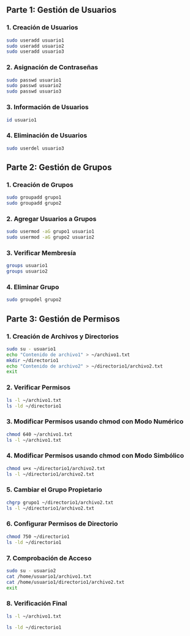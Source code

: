## Parte 1: Gestión de Usuarios

### 1. Creación de Usuarios
```bash
sudo useradd usuario1
sudo useradd usuario2
sudo useradd usuario3
```

### 2. Asignación de Contraseñas
```bash
sudo passwd usuario1
sudo passwd usuario2
sudo passwd usuario3
```

### 3. Información de Usuarios
```bash
id usuario1
```

### 4. Eliminación de Usuarios
```bash
sudo userdel usuario3
```

## Parte 2: Gestión de Grupos

### 1. Creación de Grupos
```bash
sudo groupadd grupo1
sudo groupadd grupo2
```

### 2. Agregar Usuarios a Grupos
```bash
sudo usermod -aG grupo1 usuario1
sudo usermod -aG grupo2 usuario2
```

### 3. Verificar Membresía
```bash
groups usuario1
groups usuario2
```

### 4. Eliminar Grupo
```bash
sudo groupdel grupo2
```

## Parte 3: Gestión de Permisos

### 1. Creación de Archivos y Directorios
```bash
sudo su - usuario1
echo "Contenido de archivo1" > ~/archivo1.txt
mkdir ~/directorio1
echo "Contenido de archivo2" > ~/directorio1/archivo2.txt
exit
```

### 2. Verificar Permisos
```bash
ls -l ~/archivo1.txt
ls -ld ~/directorio1
```


### 3. Modificar Permisos usando chmod con Modo Numérico
```bash
chmod 640 ~/archivo1.txt
ls -l ~/archivo1.txt
```

### 4. Modificar Permisos usando chmod con Modo Simbólico
```bash
chmod u+x ~/directorio1/archivo2.txt
ls -l ~/directorio1/archivo2.txt
```

### 5. Cambiar el Grupo Propietario
```bash
chgrp grupo1 ~/directorio1/archivo2.txt
ls -l ~/directorio1/archivo2.txt
```

### 6. Configurar Permisos de Directorio
```bash
chmod 750 ~/directorio1
ls -ld ~/directorio1
```

### 7. Comprobación de Acceso
```bash
sudo su - usuario2
cat /home/usuario1/archivo1.txt
cat /home/usuario1/directorio1/archivo2.txt
exit
```

### 8. Verificación Final
```bash
ls -l ~/archivo1.txt

ls -ld ~/directorio1
```

